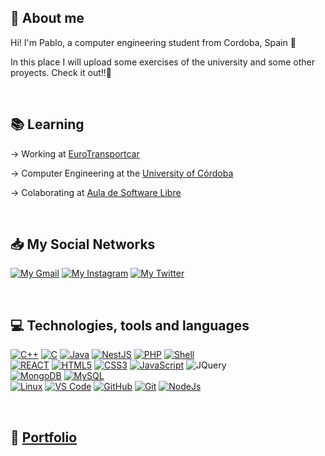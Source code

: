 ## 👤 About me
Hi! I'm Pablo, a computer engineering student from Cordoba, Spain 📍

In this place I will upload some exercises of the university and some other proyects. Check it out!!👾

<br>

## 📚 Learning 

-> Working at [EuroTransportcar](https://www.eurotransportcar.com/es/)

-> Computer Engineering at the [University of Córdoba](http://www.uco.es/)

-> Colaborating at [Aula de Software Libre](https://www.uco.es/aulasoftwarelibre/)

<br>

## 📥 My Social Networks

[![My Gmail](https://img.shields.io/badge/-GMAIL-D14836?style=for-the-badge&logo=gmail&logoColor=white)](https://mail.google.com/mail/u/0/?tab=rm&ogbl#inbox?compose=CllgCJvlHfDCTstnxNWHWJCZJnMPzqpCpcDjtlGVzLKRxRwspKbQzTBBRRhGXMPFcDVDMsdpbFL)
[![My Instagram](https://img.shields.io/badge/-INSTAGRAM-9718D6?style=for-the-badge&logo=instagram&logoColor=white)](https://www.instagram.com/paiba_/)
[![My Twitter](https://img.shields.io/badge/TWITTER-0CA0CB?style=for-the-badge&logo=x&logoColor=white&logoSize=auto&labelColor=0CA0CB)](https://twitter.com/paiba_)

<br>

## 💻 Technologies, tools and languages

  [![C++](https://img.shields.io/badge/C%2B%2B-00599C?style=for-the-badge&logo=c%2B%2B&logoColor=white)]()
  [![C](https://img.shields.io/badge/C-00599C?style=for-the-badge&logo=c&logoColor=white)]()
  [![Java](https://img.shields.io/badge/Java-D00000?style=for-the-badge&logo=java&logoColor=white)]()
  [![NestJS](https://img.shields.io/badge/NestJS%20%20%20%20%20-79132A?style=for-the-badge&logo=nestjs&logoColor=white&logoSize=auto&labelColor=79132a)](https://nestjs.com/)
  [![PHP](https://img.shields.io/badge/PHP%20%20%20%20%20-3776AB?style=for-the-badge&logo=php&logoColor=white&logoSize=auto&labelColor=3776AB)](https://www.php.net/)
  [![Shell](https://img.shields.io/badge/Shell_Script-121011?style=for-the-badge&logo=gnu-bash&logoColor=white)]()
  <br>
  [![REACT](https://img.shields.io/badge/REACT-0CA0CB?style=for-the-badge&logo=react&logoColor=white&logoSize=auto&labelColor=0CA0CB)](https://es.react.dev/)
  [![HTML5](https://img.shields.io/badge/HTML5-E34F26?style=for-the-badge&logo=html5&logoColor=white)]()
  [![CSS3](https://img.shields.io/badge/CSS3-1572B6?style=for-the-badge&logo=css3&logoColor=white)]()
  [![JavaScript](https://img.shields.io/badge/JavaScript-323330?style=for-the-badge&logo=javascript&logoColor=F7DF1E)](https://www.javascript.com/)
  ![JQuery](https://img.shields.io/badge/JQuery--blue?style=for-the-badge&logo=jquery&labelColor=blue)
  <br>
  [![MongoDB](https://img.shields.io/badge/MongoDB-white?style=for-the-badge&logo=mongodb)](https://www.mongodb.com/)
  [![MySQL](https://img.shields.io/badge/MySQL-00000F?style=for-the-badge&logo=mysql&logoColor=white)](https://www.mysql.com/)
  <br>
  [![Linux](https://img.shields.io/badge/Ubuntu-E95420?style=for-the-badge&logo=ubuntu&logoColor=white)]()
  [![VS Code](https://img.shields.io/badge/VSCode-2490D5?style=for-the-badge&logo=visual-studio-code&logoColor=white)]()
  [![GitHub](https://img.shields.io/badge/GitHub-000000?style=for-the-badge&logo=github&logoColor=white)]()
  [![Git](https://img.shields.io/badge/Git-E34F26?style=for-the-badge&logo=git&logoColor=white)]()
  [![NodeJs](https://img.shields.io/badge/NODE%20JS-c4ddbe?style=for-the-badge&logo=node.js&logoColor=black&logoSize=auto&labelColor=c4ddbe)](https://nodejs.org/en/)

<br>

## 💼 [Portfolio](https://portfoliopaiba.netlify.app/)


<br>
